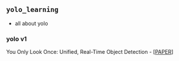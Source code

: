 ## `yolo_learning`
- all about yolo

### yolo v1
You Only Look Once: Unified, Real-Time Object Detection - [[PAPER](https://arxiv.org/pdf/1506.02640.pdf)]
